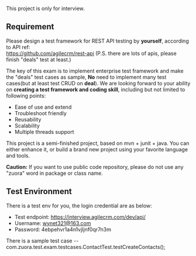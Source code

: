 
This project is only for interview.

## Requirement
Please design a test framework for REST API testing by **yourself**, according to API ref:               
https://github.com/agilecrm/rest-api (P.S. there are lots of apis, please finish "deals" test at least.)

The key of this exam is to implement enterprise test framework and make the "deals" test cases as sample, **No** need to implement many test cases(but at least test CRUD on **deal**). We are looking forward to your ability on **creating a test framework and coding skill**, including but not limited to following points:
* Ease of use and extend
* Troubleshoot friendly
* Reusability
* Scalability
* Multiple threads support

This project is a semi-finished project, based on mvn + junit + java.
You can either enhance it, or build a brand new project using your favorite language and tools.

**Caution:** If you want to use public code repository, please do not use any "zuora" word in package or class name.

## Test Environment
There is a test env for you, the login credential are as below:

* Test endpoint:     https://interview.agilecrm.com/dev/api/
* Username:          wynet321@163.com
* Password:          4ebpehvr1a4n1vjljnf0qr7n3m

There is a sample test case --
com.zuora.test.exam.testcases.ContactTest.testCreateContacts();
